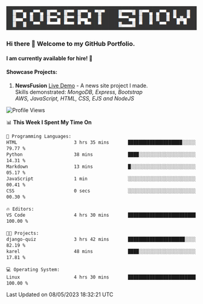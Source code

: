 <img alt="myname" src="assets/name.png" />

### Hi there 👋 Welcome to my GitHub Portfolio.
#### I am currently available for hire!  :briefcase:

#### Showcase Projects:

1. **NewsFusion** [Live Demo](https://news-1-f7223358.deta.app/) - A news site project I made.\
Skills demonstrated: *MongoDB, Express, Bootstrap\
AWS, JavaScript, HTML, CSS, EJS and NodeJS*

<!--START_SECTION:waka-->
![Profile Views](http://img.shields.io/badge/Profile%20Views-12-blue)

📊 **This Week I Spent My Time On** 

```text
💬 Programming Languages: 
HTML                     3 hrs 35 mins       ████████████████████░░░░░   79.77 % 
Python                   38 mins             ████░░░░░░░░░░░░░░░░░░░░░   14.31 % 
Markdown                 13 mins             █░░░░░░░░░░░░░░░░░░░░░░░░   05.17 % 
JavaScript               1 min               ░░░░░░░░░░░░░░░░░░░░░░░░░   00.41 % 
CSS                      0 secs              ░░░░░░░░░░░░░░░░░░░░░░░░░   00.30 % 

🔥 Editors: 
VS Code                  4 hrs 30 mins       █████████████████████████   100.00 % 

🐱‍💻 Projects: 
django-quiz              3 hrs 42 mins       █████████████████████░░░░   82.19 % 
karel                    48 mins             ████░░░░░░░░░░░░░░░░░░░░░   17.81 % 

💻 Operating System: 
Linux                    4 hrs 30 mins       █████████████████████████   100.00 % 
```


 Last Updated on 08/05/2023 18:32:21 UTC
<!--END_SECTION:waka-->

<!--
**robjsnow/robjsnow** is a ✨ _special_ ✨ repository because its `README.md` (this file) appears on your GitHub profile.

Here are some ideas to get you started:

- 🔭 I’m currently working on ...
- 🌱 I’m currently learning ...
- 👯 I’m looking to collaborate on ...
- 🤔 I’m looking for help with ...
- 💬 Ask me about ...
- 📫 How to reach me: ...
- 😄 Pronouns: ...
- ⚡ Fun fact: ...
-->
